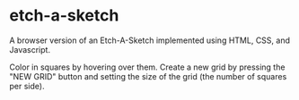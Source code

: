 # etch-a-sketch
A browser version of an Etch-A-Sketch implemented using HTML, CSS, and Javascript. 

Color in squares by hovering over them. Create a new grid by pressing the "NEW GRID" button and setting the size of the grid (the number of squares per side).
